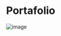 ﻿# Portafolio 
![image](https://github.com/user-attachments/assets/f5c44f78-062f-4409-9fce-4cd730d3a185)


